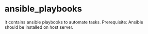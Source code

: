 # ansible_playbooks
It contains ansible playbooks to automate tasks.
Prerequisite: Ansible should be installed on host server.
